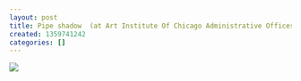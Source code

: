 ```yaml
---
layout: post
title: Pipe shadow  (at Art Institute Of Chicago Administrative Offices)
created: 1359741242
categories: []
---
```

<img src="http://25.media.tumblr.com/fad6553879b1d73d6d750d138a93faac/tumblr_mhjz22HxSU1rsr8w3o1_500.jpg"/><br/><br/>
